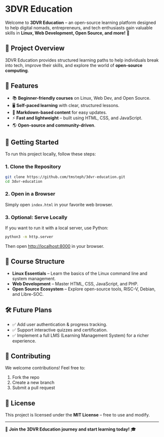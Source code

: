 # 3DVR Education

Welcome to **3DVR Education** – an open-source learning platform designed to help digital nomads, entrepreneurs, and tech enthusiasts gain valuable skills in **Linux, Web Development, Open Source, and more!** 🚀

## 📌 Project Overview
3DVR Education provides structured learning paths to help individuals break into tech, improve their skills, and explore the world of **open-source computing**.

## 🎯 Features
- 📚 **Beginner-friendly courses** on Linux, Web Dev, and Open Source.
- 🖥️ **Self-paced learning** with clear, structured lessons.
- 🔧 **Markdown-based content** for easy updates.
- ⚡ **Fast and lightweight** – built using HTML, CSS, and JavaScript.
- 🌎 **Open-source and community-driven**.

## 🚀 Getting Started
To run this project locally, follow these steps:

### **1. Clone the Repository**
```bash
git clone https://github.com/tmsteph/3dvr-education.git
cd 3dvr-education
```

### **2. Open in a Browser**
Simply open `index.html` in your favorite web browser.

### **3. Optional: Serve Locally**
If you want to run it with a local server, use Python:
```bash
python3 -m http.server
```
Then open [http://localhost:8000](http://localhost:8000) in your browser.

## 📖 Course Structure
- **Linux Essentials** – Learn the basics of the Linux command line and system management.
- **Web Development** – Master HTML, CSS, JavaScript, and PHP.
- **Open Source Ecosystem** – Explore open-source tools, RISC-V, Debian, and Libre-SOC.

## 🛠️ Future Plans
- ✅ Add user authentication & progress tracking.
- ✅ Support interactive quizzes and certification.
- ✅ Implement a full LMS (Learning Management System) for a richer experience.

## 🤝 Contributing
We welcome contributions! Feel free to:
1. Fork the repo
2. Create a new branch
3. Submit a pull request

## 📜 License
This project is licensed under the **MIT License** – free to use and modify.

---
🚀 **Join the 3DVR Education journey and start learning today!** 🎓
